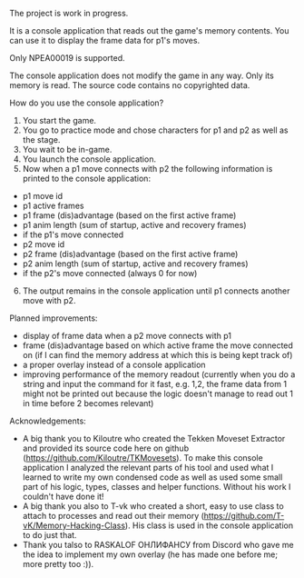 The project is work in progress.

It is a console application that reads out the game's memory contents. You can use it to display the frame data for p1's moves.

Only NPEA00019 is supported.

The console application does not modify the game in any way. Only its memory is read.
The source code contains no copyrighted data.

How do you use the console application?

1. You start the game.
2. You go to practice mode and chose characters for p1 and p2 as well as the stage.
3. You wait to be in-game.
4. You launch the console application.
5. Now when a p1 move connects with p2 the following information is printed to the console application:
- p1 move id
- p1 active frames
- p1 frame (dis)advantage (based on the first active frame)
- p1 anim length (sum of startup, active and recovery frames)
- if the p1's move connected
- p2 move id
- p2 frame (dis)advantage (based on the first active frame)
- p2 anim length (sum of startup, active and recovery frames)
- if the p2's move connected (always 0 for now)
6. The output remains in the console application until p1 connects another move with p2.

Planned improvements:
- display of frame data when a p2 move connects with p1
- frame (dis)advantage based on which active frame the move connected on (if I can find the memory address at which this is being kept track of)
- a proper overlay instead of a console application
- improving performance of the memory readout (currently when you do a string and input the command for it fast, e.g. 1,2, the frame data from 1 might not be printed out because the logic doesn't manage to read out 1 in time before 2 becomes relevant)


Acknowledgements:
- A big thank you to Kiloutre who created the Tekken Moveset Extractor and provided its source code here on github (https://github.com/Kiloutre/TKMovesets). To make this console application I analyzed the relevant parts of his tool and used what I learned to write my own condensed code as well as used some small part of his logic, types, classes and helper functions.
  Without his work I couldn't have done it!
- A big thank you also to T-vk who created a short, easy to use class to attach to processes and read out their memory (https://github.com/T-vK/Memory-Hacking-Class). His class is used in the console application to do just that.
- Thank you talso to RASKALOF ОНЛИФАНСУ from Discord who gave me the idea to implement my own overlay (he has made one before me; more pretty too :)).
